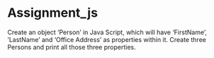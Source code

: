# Assignment_js
Create an object ‘Person’ in Java Script,  which will have  ‘FirstName’, ’LastName’ and ‘Office Address’ as properties within it. Create three Persons and print all those three properties.
